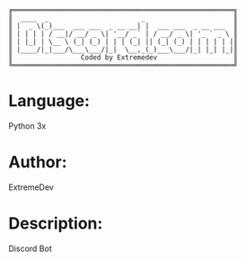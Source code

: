 ```
╔═══════════════════════════════════════════════════════╗
║  ____  _                       _                      ║
║ |  _ \(_)___  ___ ___  _ __ __| |  ___ ___  _ __ ___  ║
║ | | | | / __|/ __/ _ \| '__/ _` | / __/ _ \| '_ ` _ \ ║
║ | |_| | \__ \ (_| (_) | | | (_| || (_| (_) | | | | | |║
║ |____/|_|___/\___\___/|_|  \__,_(_)___\___/|_| |_| |_|║
║                 Coded by Extremedev                   ║
╚═══════════════════════════════════════════════════════╝
```
# Language:
  Python 3x
# Author:
  ExtremeDev
# Description:
  Discord Bot
